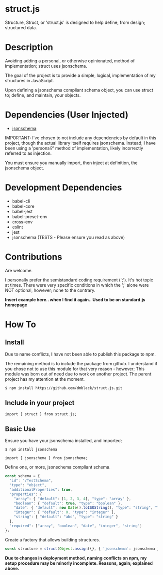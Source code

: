 # struct.js
Structure, Struct, or 'struct.js' is designed to help define, from
design; structured data.

# Description
Avoiding adding a personal, or otherwise opinionated, method of
implementation; struct uses jsonschema.

The goal of the project is to provide a simple, logical, implementation
of my structures in JavaScript. 

Upon defining a jsonschema compliant schema object, you can use struct
to; define, and maintain, your objects.

# Dependencies (User Injected)
* [jsonschema](https://www.npmjs.com/package/jsonschema)

IMPORTANT:
I've chosen to not include any dependencies by default in this project,
though the actual library itself requires jsonschema. Instead; I have
been using a 'personal?' method of implementation, likely incorrectly
referred to as injection. 

You must ensure you manually import, then inject at definition, the
jsonschema object.

# Development Dependencies
* babel-cli
* babel-core
* babel-jest
* babel-preset-env
* cross-env
* eslint
* jest
* jsonschema (TESTS - Please ensure you read as above)

# Contributions
Are welcome.

I personally prefer the semistandard coding requirement (';'). It's hot
topic at times. There were very specific conditions in which the ';'
alone were NOT optional, however; none to the contrary.

**Insert example here.. when I find it again.. Used to be on standard.js
homepage**

# How To
## Install
Due to name conflicts, I have not been able to publish this package to 
npm.

The remaining method is to include the package from github. I understand
if you chose not to use this module for that very reason - however; This
module was born out of need due to work on another project. The parent
project has my attention at the moment.

`$ npm install https://github.com/dmblack/struct.js.git`

## Include in your project
`import { struct } from struct.js;`

## Basic Use
Ensure you have your jsonschema installed, and imported;

`$ npm install jsonschema`

`import { jsonschema } from jsonschema;`

Define one, or more, jsonschema compliant schema.
```js
const schema = {
  "id": "/TestSchema",
  "type": "object",
  "additionalProperties": true,
  "properties": {
    "array": { "default": [1, 2, 3, 4], "type": "array" },
    "boolean": { "default": true, "type": "boolean" },
    "date": { "default": new Date().toISOString(), "type": "string", "format": "date-time" },
    "integer": { "default": 0, "type": "integer" },
    "string": { "default": "abc", "type": "string" }
  },
  "required": ["array", "boolean", "date", "integer", "string"]
};
```

Create a factory that allows building structures.
```js
const structure = struct(Object.assign({}, { 'jsonschema': jsonschema }, { 'schema': schema }));
```

**Due to changes in deployment method, naming conflicts on npm, my setup
procedure may be minorly incomplete. Reasons, again; explained above.**
